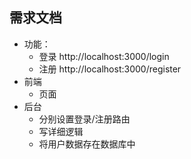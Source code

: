 ## 需求文档
* 功能：
  * 登录 http://localhost:3000/login
  * 注册 http://localhost:3000/register
* 前端
  * 页面
* 后台
  * 分别设置登录/注册路由
  * 写详细逻辑
  * 将用户数据存在数据库中